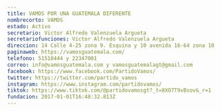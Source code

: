 ```yaml
---
title: VAMOS POR UNA GUATEMALA DIFERENTE
nombrecorto: VAMOS
estado: Activo
secretario: Victor Alfredo Valenzuela Argueta
secretariofunciones: Victor Alfredo Valenzuela Argueta
direccion: 14 Calle 4-25 zona 9. Esquina y 10 avenida 16-64 zona 10
paginaweb: https://vamosguatemala.com/
telefono: 51518444 y 22347001
correo: info@vamosguatemala.com y vamosguatemalagt@gmail.com
facebook: https://www.facebook.com/PartidoVamos/
twitter: https://twitter.com/partido_vamos
instagram: https://www.instagram.com/partidovamos/
tiktok: https://www.tiktok.com/@partidovamosgt?_t=8XO7T9vBsov&_r=1
fundacion: 2017-01-01T16:48:32.813Z
---
```

